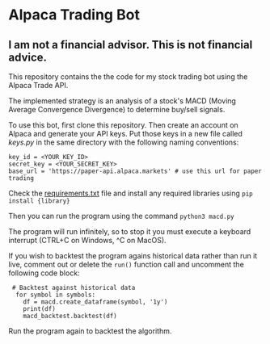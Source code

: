 # Alpaca Trading Bot
## **I am not a financial advisor. This is not financial advice.**

This repository contains the the code for my stock trading bot using the Alpaca Trade API. 

The implemented strategy is an analysis of a stock's MACD (Moving Average Convergence Divergence) to determine buy/sell signals. 

To use this bot, first clone this repository. Then create an account on Alpaca and generate your API keys. Put those keys in a new file called _keys.py_ in the same directory with the following naming conventions: 
```
key_id = <YOUR_KEY_ID>
secret_key = <YOUR_SECRET_KEY>
base_url = 'https://paper-api.alpaca.markets' # use this url for paper trading
```

Check the [requirements.txt](/requirements.txt) file and install any required libraries using ```pip install {library}```

Then you can run the program using the command ```python3 macd.py```

The program will run infinitely, so to stop it you must execute a keyboard interrupt (CTRL+C on Windows, ^C on MacOS). 

If you wish to backtest the program agains historical data rather than run it live, comment out or delete the `run()` function call and uncomment the following code block:
```
 # Backtest against historical data
  for symbol in symbols:
    df = macd.create_dataframe(symbol, '1y')
    print(df)
    macd_backtest.backtest(df)
```

Run the program again to backtest the algorithm. 